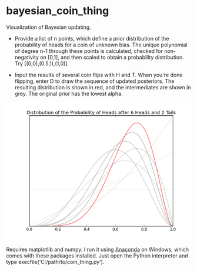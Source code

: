 # bayesian_coin_thing
Visualization of Bayesian updating.

- Provide a list of n points, which define a prior distribution of the probability of heads for a coin of unknown bias. The unique polynomial of degree n-1 through these points is calculated, checked for non-negativity on [0,1], and then scaled to obtain a probability distribution. Try [(0,0),(0.5,1),(1,0)].

- Input the results of several coin flips with H and T. When you're done flipping, enter D to draw the sequence of updated posteriors. The resulting distribution is shown in red, and the intermediates are shown in grey. The original prior has the lowest alpha.

![Demo Run](draw_demo.png)

Requires matplotlib and numpy. I run it using [Anaconda](http://continuum.io/downloads) on Windows, which comes with these packages installed. Just open the Python interpreter and type execfile('C:/path/to/coin_thing.py').
